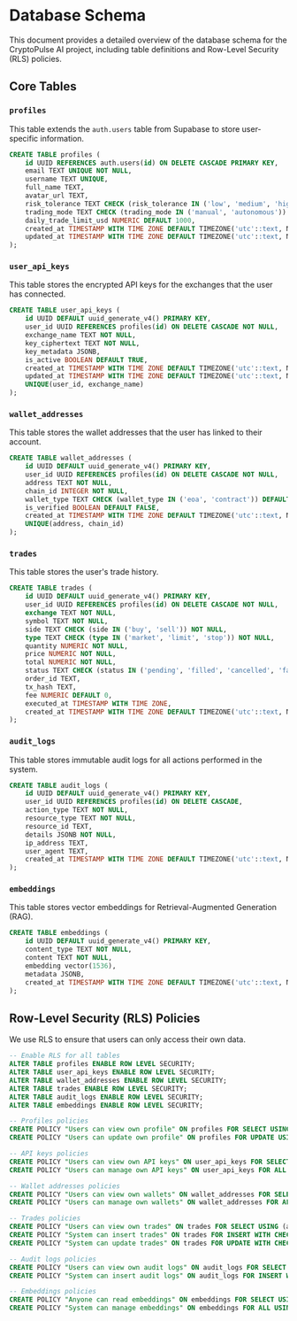 # Database Schema

This document provides a detailed overview of the database schema for the CryptoPulse AI project, including table definitions and Row-Level Security (RLS) policies.

## Core Tables

### `profiles`

This table extends the `auth.users` table from Supabase to store user-specific information.

```sql
CREATE TABLE profiles (
    id UUID REFERENCES auth.users(id) ON DELETE CASCADE PRIMARY KEY,
    email TEXT UNIQUE NOT NULL,
    username TEXT UNIQUE,
    full_name TEXT,
    avatar_url TEXT,
    risk_tolerance TEXT CHECK (risk_tolerance IN ('low', 'medium', 'high')) DEFAULT 'medium',
    trading_mode TEXT CHECK (trading_mode IN ('manual', 'autonomous')) DEFAULT 'manual',
    daily_trade_limit_usd NUMERIC DEFAULT 1000,
    created_at TIMESTAMP WITH TIME ZONE DEFAULT TIMEZONE('utc'::text, NOW()) NOT NULL,
    updated_at TIMESTAMP WITH TIME ZONE DEFAULT TIMEZONE('utc'::text, NOW()) NOT NULL
);
```

### `user_api_keys`

This table stores the encrypted API keys for the exchanges that the user has connected.

```sql
CREATE TABLE user_api_keys (
    id UUID DEFAULT uuid_generate_v4() PRIMARY KEY,
    user_id UUID REFERENCES profiles(id) ON DELETE CASCADE NOT NULL,
    exchange_name TEXT NOT NULL,
    key_ciphertext TEXT NOT NULL,
    key_metadata JSONB,
    is_active BOOLEAN DEFAULT TRUE,
    created_at TIMESTAMP WITH TIME ZONE DEFAULT TIMEZONE('utc'::text, NOW()) NOT NULL,
    updated_at TIMESTAMP WITH TIME ZONE DEFAULT TIMEZONE('utc'::text, NOW()) NOT NULL,
    UNIQUE(user_id, exchange_name)
);
```

### `wallet_addresses`

This table stores the wallet addresses that the user has linked to their account.

```sql
CREATE TABLE wallet_addresses (
    id UUID DEFAULT uuid_generate_v4() PRIMARY KEY,
    user_id UUID REFERENCES profiles(id) ON DELETE CASCADE NOT NULL,
    address TEXT NOT NULL,
    chain_id INTEGER NOT NULL,
    wallet_type TEXT CHECK (wallet_type IN ('eoa', 'contract')) DEFAULT 'eoa',
    is_verified BOOLEAN DEFAULT FALSE,
    created_at TIMESTAMP WITH TIME ZONE DEFAULT TIMEZONE('utc'::text, NOW()) NOT NULL,
    UNIQUE(address, chain_id)
);
```

### `trades`

This table stores the user's trade history.

```sql
CREATE TABLE trades (
    id UUID DEFAULT uuid_generate_v4() PRIMARY KEY,
    user_id UUID REFERENCES profiles(id) ON DELETE CASCADE NOT NULL,
    exchange TEXT NOT NULL,
    symbol TEXT NOT NULL,
    side TEXT CHECK (side IN ('buy', 'sell')) NOT NULL,
    type TEXT CHECK (type IN ('market', 'limit', 'stop')) NOT NULL,
    quantity NUMERIC NOT NULL,
    price NUMERIC NOT NULL,
    total NUMERIC NOT NULL,
    status TEXT CHECK (status IN ('pending', 'filled', 'cancelled', 'failed')) NOT NULL,
    order_id TEXT,
    tx_hash TEXT,
    fee NUMERIC DEFAULT 0,
    executed_at TIMESTAMP WITH TIME ZONE,
    created_at TIMESTAMP WITH TIME ZONE DEFAULT TIMEZONE('utc'::text, NOW()) NOT NULL
);
```

### `audit_logs`

This table stores immutable audit logs for all actions performed in the system.

```sql
CREATE TABLE audit_logs (
    id UUID DEFAULT uuid_generate_v4() PRIMARY KEY,
    user_id UUID REFERENCES profiles(id) ON DELETE CASCADE,
    action_type TEXT NOT NULL,
    resource_type TEXT NOT NULL,
    resource_id TEXT,
    details JSONB NOT NULL,
    ip_address TEXT,
    user_agent TEXT,
    created_at TIMESTAMP WITH TIME ZONE DEFAULT TIMEZONE('utc'::text, NOW()) NOT NULL
);
```

### `embeddings`

This table stores vector embeddings for Retrieval-Augmented Generation (RAG).

```sql
CREATE TABLE embeddings (
    id UUID DEFAULT uuid_generate_v4() PRIMARY KEY,
    content_type TEXT NOT NULL,
    content TEXT NOT NULL,
    embedding vector(1536),
    metadata JSONB,
    created_at TIMESTAMP WITH TIME ZONE DEFAULT TIMEZONE('utc'::text, NOW()) NOT NULL
);
```

## Row-Level Security (RLS) Policies

We use RLS to ensure that users can only access their own data.

```sql
-- Enable RLS for all tables
ALTER TABLE profiles ENABLE ROW LEVEL SECURITY;
ALTER TABLE user_api_keys ENABLE ROW LEVEL SECURITY;
ALTER TABLE wallet_addresses ENABLE ROW LEVEL SECURITY;
ALTER TABLE trades ENABLE ROW LEVEL SECURITY;
ALTER TABLE audit_logs ENABLE ROW LEVEL SECURITY;
ALTER TABLE embeddings ENABLE ROW LEVEL SECURITY;

-- Profiles policies
CREATE POLICY "Users can view own profile" ON profiles FOR SELECT USING (auth.uid() = id);
CREATE POLICY "Users can update own profile" ON profiles FOR UPDATE USING (auth.uid() = id);

-- API keys policies
CREATE POLICY "Users can view own API keys" ON user_api_keys FOR SELECT USING (auth.uid() = user_id);
CREATE POLICY "Users can manage own API keys" ON user_api_keys FOR ALL USING (auth.uid() = user_id);

-- Wallet addresses policies
CREATE POLICY "Users can view own wallets" ON wallet_addresses FOR SELECT USING (auth.uid() = user_id);
CREATE POLICY "Users can manage own wallets" ON wallet_addresses FOR ALL USING (auth.uid() = user_id);

-- Trades policies
CREATE POLICY "Users can view own trades" ON trades FOR SELECT USING (auth.uid() = user_id);
CREATE POLICY "System can insert trades" ON trades FOR INSERT WITH CHECK (true);
CREATE POLICY "System can update trades" ON trades FOR UPDATE WITH CHECK (true);

-- Audit logs policies
CREATE POLICY "Users can view own audit logs" ON audit_logs FOR SELECT USING (auth.uid() = user_id);
CREATE POLICY "System can insert audit logs" ON audit_logs FOR INSERT WITH CHECK (true);

-- Embeddings policies
CREATE POLICY "Anyone can read embeddings" ON embeddings FOR SELECT USING (true);
CREATE POLICY "System can manage embeddings" ON embeddings FOR ALL USING (true);
```
